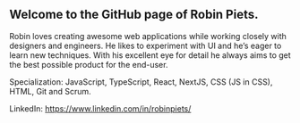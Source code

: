## Welcome to the GitHub page of Robin Piets.

Robin loves creating awesome web applications while working closely with designers and engineers. He likes to experiment with UI and he’s eager to learn new techniques. With his excellent eye for detail he always aims to get the best possible product for the end-user.

Specialization: JavaScript, TypeScript, React, NextJS, CSS (JS in CSS), HTML, Git and Scrum.

LinkedIn: https://www.linkedin.com/in/robinpiets/

<!--
**robinpiets/robinpiets** is a ✨ _special_ ✨ repository because its `README.md` (this file) appears on your GitHub profile.

Here are some ideas to get you started:

- 🔭 I’m currently working on ...
- 🌱 I’m currently learning ...
- 👯 I’m looking to collaborate on ...
- 🤔 I’m looking for help with ...
- 💬 Ask me about ...
- 📫 How to reach me: ...
- 😄 Pronouns: ...
- ⚡ Fun fact: ...
-->
